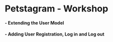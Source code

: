 # Petstagram - Workshop 

#### - Extending the User Model
#### - Adding User Registration, Log in and Log out
